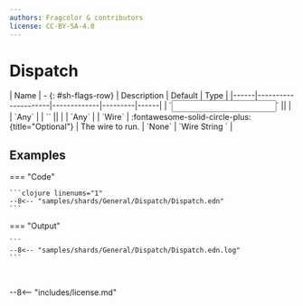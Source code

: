 ```yaml
---
authors: Fragcolor & contributors
license: CC-BY-SA-4.0
---
```



# Dispatch

<div class="sh-parameters" markdown="1">
| Name | - {: #sh-flags-row} | Description | Default | Type |
|------|---------------------|-------------|---------|------|
| `<input>` || | | `Any` |
| `<output>` || | | `Any` |
| `Wire` | :fontawesome-solid-circle-plus:{title="Optional"}  | The wire to run. | `None` | `Wire String ` |

</div>



## Examples

=== "Code"

    ```clojure linenums="1"
    --8<-- "samples/shards/General/Dispatch/Dispatch.edn"
    ```

=== "Output"

    ```
    --8<-- "samples/shards/General/Dispatch/Dispatch.edn.log"
    ```
&nbsp;

--8<-- "includes/license.md"

